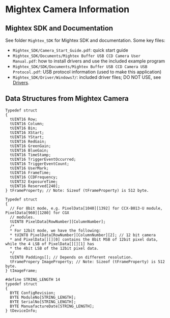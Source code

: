 # Mightex Camera Information
## Mightex SDK and Documentation
See folder `Mightex_SDK` for Mightex SDK and documentation. Some key files:
* `Mightex_SDK/Camera_Start_Guide.pdf`: quick start guide
* `Mightex_SDK/Documents/Mightex Buffer USB CCD Camera User Manual.pdf`: how to install drivers and use the included example program
* `Mightex_SDK/SDK/Documents/Mightex Buffer USB CCD Camera USB Protocol.pdf`: USB protocol information (used to make this application)
* `Mightex_SDK/Driver/Windows7/`: included driver files; DO NOT USE, see [Drivers](#drivers).

## Data Structures from Mightex Camera
```
Typedef struct
{
  tUINT16 Row;
  tUINT16 Column;
  tUINT16 Bin;
  tUINT16 XStart;
  tUINT16 YStart;
  tUINT16 RedGain;
  tUINT16 GreenGain;
  tUINT16 BlueGain;
  tUINT16 TimeStamp;
  tUINT16 TriggerEventOccurred;
  tUINT16 TriggerEventCount;
  tUINT16 UserMark;
  tUINT16 FrameTime;
  tUINT16 CCDFrequency;
  tUINT32 ExposureTime;
  tUINT16 Reserved[240];
} tFrameProperty; // Note: Sizeof (tFrameProperty) is 512 byte.
```
```
Typedef struct
{
  // For 8bit mode, e.g. PixelData[1040][1392] for CCX-B013-U module, PixelData[960][1280] for CGX
  // modules.
  tUINT8 PixelData[RowNumber][ColumnNumber];
  /*
  * For 12bit mode, we have the following:
  * tUINT8 PixelData[RowNumber][ColumnNumber][2]; // 12 bit camera
  * and PixelData[][][0] contains the 8bit MSB of 12bit pixel data, while the 4 LSB of PixelData[][][1] has
  * the 4bit LSB of the 12bit pixel data.
  */
  tUINT8 Paddings[]; // Depends on different resolution.
  tFramePropery ImageProperty; // Note: Sizeof (tFrameProperty) is 512 byte.
} tImageFrame;
```
```
#define STRING_LENGTH 14
typedef struct
{
  BYTE ConfigRevision;
  BYTE ModuleNo[STRING_LENGTH];
  BYTE SerialNo[STRING_LENGTH];
  BYTE ManuafactureDate[STRING_LENGTH];
} tDeviceInfo;
```
